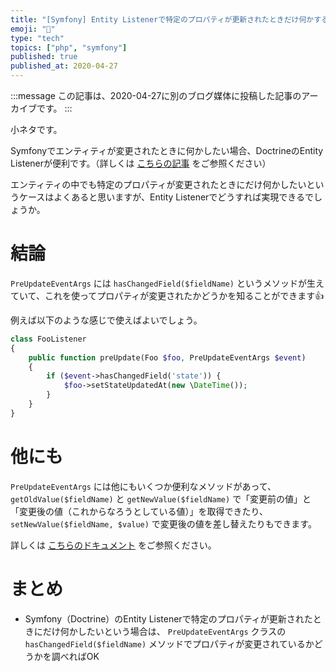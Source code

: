 ```yaml
---
title: "[Symfony] Entity Listenerで特定のプロパティが更新されたときだけ何かする"
emoji: "🎻"
type: "tech"
topics: ["php", "symfony"]
published: true
published_at: 2020-04-27
---
```


:::message
この記事は、2020-04-27に別のブログ媒体に投稿した記事のアーカイブです。
:::

小ネタです。

Symfonyでエンティティが変更されたときに何かしたい場合、DoctrineのEntity Listenerが便利です。（詳しくは [こちらの記事](https://zenn.dev/ttskch/articles/9d3966774922d0) をご参照ください）

エンティティの中でも特定のプロパティが変更されたときにだけ何かしたいというケースはよくあると思いますが、Entity Listenerでどうすれば実現できるでしょうか。

# 結論

`PreUpdateEventArgs` には `hasChangedField($fieldName)` というメソッドが生えていて、これを使ってプロパティが変更されたかどうかを知ることができます👍

例えば以下のような感じで使えばよいでしょう。

```php
class FooListener
{
    public function preUpdate(Foo $foo, PreUpdateEventArgs $event)
    {
        if ($event->hasChangedField('state')) {
            $foo->setStateUpdatedAt(new \DateTime());
        }
    }
}
```

# 他にも

`PreUpdateEventArgs` には他にもいくつか便利なメソッドがあって、 `getOldValue($fieldName)` と `getNewValue($fieldName)` で「変更前の値」と「変更後の値（これからなろうとしている値）」を取得できたり、 `setNewValue($fieldName, $value)` で変更後の値を差し替えたりもできます。

詳しくは [こちらのドキュメント](https://www.doctrine-project.org/projects/doctrine-orm/en/latest/reference/events.html#preupdate) をご参照ください。

# まとめ

* Symfony（Doctrine）のEntity Listenerで特定のプロパティが更新されたときにだけ何かしたいという場合は、 `PreUpdateEventArgs` クラスの `hasChangedField($fieldName)` メソッドでプロパティが変更されているかどうかを調べればOK
